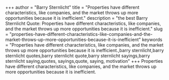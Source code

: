+++
author = "Barry Sternlicht"
title = "Properties have different characteristics, like companies, and the market throws up more opportunities because it is inefficient."
description = "the best Barry Sternlicht Quote: Properties have different characteristics, like companies, and the market throws up more opportunities because it is inefficient."
slug = "properties-have-different-characteristics-like-companies-and-the-market-throws-up-more-opportunities-because-it-is-inefficient"
keywords = "Properties have different characteristics, like companies, and the market throws up more opportunities because it is inefficient.,barry sternlicht,barry sternlicht quotes,barry sternlicht quote,barry sternlicht sayings,barry sternlicht saying,quotes, sayings,quote, saying, motivation"
+++
Properties have different characteristics, like companies, and the market throws up more opportunities because it is inefficient.
